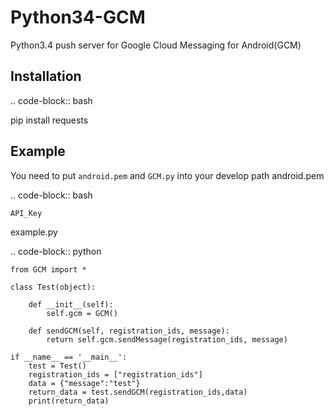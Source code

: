 Python34-GCM
======================
Python3.4 push server for Google Cloud Messaging for Android(GCM)


Installation
-------------
.. code-block:: bash

   pip install requests


Example
------------
You need to put `android.pem` and `GCM.py` into your develop path
android.pem

.. code-block:: bash
	
	API_Key

example.py

.. code-block:: python

	from GCM import *

	class Test(object):

		def __init__(self):
			self.gcm = GCM()

		def sendGCM(self, registration_ids, message):
			return self.gcm.sendMessage(registration_ids, message)

	if __name__ == '__main__':
		test = Test()
		registration_ids = ["registration_ids"]
		data = {"message":"test"}
		return_data = test.sendGCM(registration_ids,data)
		print(return_data)